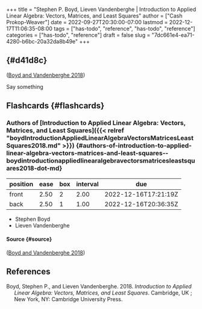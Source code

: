 +++
title = "Stephen P. Boyd, Lieven Vandenberghe | Introduction to Applied Linear Algebra: Vectors, Matrices, and Least Squares"
author = ["Cash Prokop-Weaver"]
date = 2022-09-27T20:30:00-07:00
lastmod = 2022-12-17T11:06:35-08:00
tags = ["has-todo", "reference", "has-todo", "reference"]
categories = ["has-todo", "reference"]
draft = false
slug = "7dc661e4-ea71-4280-b6bc-20a32da8b49e"
+++

##  {#d41d8c}

(<a href="#citeproc_bib_item_1">Boyd and Vandenberghe 2018</a>)

Say something


## Flashcards {#flashcards}


### Authors of [Introduction to Applied Linear Algebra: Vectors, Matrices, and Least Squares]({{< relref "boydIntroductionAppliedLinearAlgebraVectorsMatricesLeastSquares2018.md" >}}) {#authors-of-introduction-to-applied-linear-algebra-vectors-matrices-and-least-squares--boydintroductionappliedlinearalgebravectorsmatricesleastsquares2018-dot-md}

| position | ease | box | interval | due                  |
|----------|------|-----|----------|----------------------|
| front    | 2.50 | 2   | 2.00     | 2022-12-16T17:21:19Z |
| back     | 2.50 | 1   | 1.00     | 2022-12-16T20:36:35Z |

-   Stephen Boyd
-   Lieven Vandenberghe


#### Source {#source}

(<a href="#citeproc_bib_item_1">Boyd and Vandenberghe 2018</a>)

## References

<style>.csl-entry{text-indent: -1.5em; margin-left: 1.5em;}</style><div class="csl-bib-body">
  <div class="csl-entry"><a id="citeproc_bib_item_1"></a>Boyd, Stephen P., and Lieven Vandenberghe. 2018. <i>Introduction to Applied Linear Algebra: Vectors, Matrices, and Least Squares</i>. Cambridge, UK ; New York, NY: Cambridge University Press.</div>
</div>
